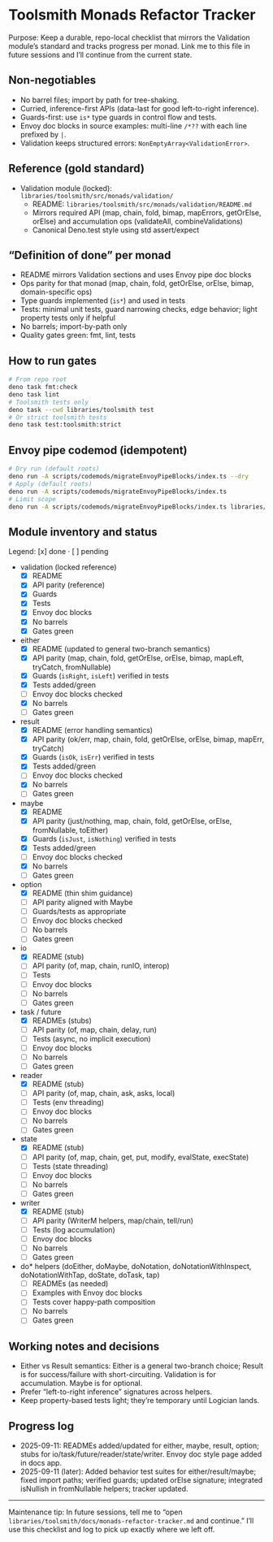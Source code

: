 # Toolsmith Monads Refactor Tracker

Purpose: Keep a durable, repo-local checklist that mirrors the Validation module’s standard and tracks progress per monad. Link me to this file in future sessions and I’ll continue from the current state.

## Non‑negotiables

- No barrel files; import by path for tree-shaking.
- Curried, inference-first APIs (data-last for good left-to-right inference).
- Guards-first: use `is*` type guards in control flow and tests.
- Envoy doc blocks in source examples: multi-line `/*??` with each line prefixed by `|`.
- Validation keeps structured errors: `NonEmptyArray<ValidationError>`.

## Reference (gold standard)

- Validation module (locked): `libraries/toolsmith/src/monads/validation/`
  - README: `libraries/toolsmith/src/monads/validation/README.md`
  - Mirrors required API (map, chain, fold, bimap, mapErrors, getOrElse, orElse) and accumulation ops (validateAll, combineValidations)
  - Canonical Deno.test style using std assert/expect

## “Definition of done” per monad

- README mirrors Validation sections and uses Envoy pipe doc blocks
- Ops parity for that monad (map, chain, fold, getOrElse, orElse, bimap, domain-specific ops)
- Type guards implemented (`is*`) and used in tests
- Tests: minimal unit tests, guard narrowing checks, edge behavior; light property tests only if helpful
- No barrels; import-by-path only
- Quality gates green: fmt, lint, tests

## How to run gates

```sh
# From repo root
deno task fmt:check
deno task lint
# Toolsmith tests only
deno task --cwd libraries/toolsmith test
# Or strict toolsmith tests
deno task test:toolsmith:strict
```

## Envoy pipe codemod (idempotent)

```sh
# Dry run (default roots)
deno run -A scripts/codemods/migrateEnvoyPipeBlocks/index.ts --dry
# Apply (default roots)
deno run -A scripts/codemods/migrateEnvoyPipeBlocks/index.ts
# Limit scope
deno run -A scripts/codemods/migrateEnvoyPipeBlocks/index.ts libraries/toolsmith/src/monads
```

## Module inventory and status

Legend: [x] done · [ ] pending

- validation (locked reference)
  - [x] README
  - [x] API parity (reference)
  - [x] Guards
  - [x] Tests
  - [x] Envoy doc blocks
  - [x] No barrels
  - [x] Gates green

- either
  - [x] README (updated to general two-branch semantics)
  - [x] API parity (map, chain, fold, getOrElse, orElse, bimap, mapLeft, tryCatch, fromNullable)
  - [x] Guards (`isRight`, `isLeft`) verified in tests
  - [x] Tests added/green
  - [ ] Envoy doc blocks checked
  - [x] No barrels
  - [ ] Gates green

- result
  - [x] README (error handling semantics)
  - [x] API parity (ok/err, map, chain, fold, getOrElse, orElse, bimap, mapErr, tryCatch)
  - [x] Guards (`isOk`, `isErr`) verified in tests
  - [x] Tests added/green
  - [ ] Envoy doc blocks checked
  - [x] No barrels
  - [ ] Gates green

- maybe
  - [x] README
  - [x] API parity (just/nothing, map, chain, fold, getOrElse, orElse, fromNullable, toEither)
  - [x] Guards (`isJust`, `isNothing`) verified in tests
  - [x] Tests added/green
  - [ ] Envoy doc blocks checked
  - [x] No barrels
  - [ ] Gates green

- option
  - [x] README (thin shim guidance)
  - [ ] API parity aligned with Maybe
  - [ ] Guards/tests as appropriate
  - [ ] Envoy doc blocks checked
  - [ ] No barrels
  - [ ] Gates green

- io
  - [x] README (stub)
  - [ ] API parity (of, map, chain, runIO, interop)
  - [ ] Tests
  - [ ] Envoy doc blocks
  - [ ] No barrels
  - [ ] Gates green

- task / future
  - [x] READMEs (stubs)
  - [ ] API parity (of, map, chain, delay, run)
  - [ ] Tests (async, no implicit execution)
  - [ ] Envoy doc blocks
  - [ ] No barrels
  - [ ] Gates green

- reader
  - [x] README (stub)
  - [ ] API parity (of, map, chain, ask, asks, local)
  - [ ] Tests (env threading)
  - [ ] Envoy doc blocks
  - [ ] No barrels
  - [ ] Gates green

- state
  - [x] README (stub)
  - [ ] API parity (of, map, chain, get, put, modify, evalState, execState)
  - [ ] Tests (state threading)
  - [ ] Envoy doc blocks
  - [ ] No barrels
  - [ ] Gates green

- writer
  - [x] README (stub)
  - [ ] API parity (WriterM helpers, map/chain, tell/run)
  - [ ] Tests (log accumulation)
  - [ ] Envoy doc blocks
  - [ ] No barrels
  - [ ] Gates green

- do* helpers (doEither, doMaybe, doNotation, doNotationWithInspect, doNotationWithTap, doState, doTask, tap)
  - [ ] READMEs (as needed)
  - [ ] Examples with Envoy doc blocks
  - [ ] Tests cover happy-path composition
  - [ ] No barrels
  - [ ] Gates green

## Working notes and decisions

- Either vs Result semantics: Either is a general two-branch choice; Result is for success/failure with short-circuiting. Validation is for accumulation. Maybe is for optional.
- Prefer “left-to-right inference” signatures across helpers.
- Keep property-based tests light; they’re temporary until Logician lands.

## Progress log

- 2025-09-11: READMEs added/updated for either, maybe, result, option; stubs for io/task/future/reader/state/writer. Envoy doc style page added in docs app.
- 2025-09-11 (later): Added behavior test suites for either/result/maybe; fixed import paths; verified guards; updated orElse signature; integrated isNullish in fromNullable helpers; tracker updated.

---

Maintenance tip: In future sessions, tell me to “open `libraries/toolsmith/docs/monads-refactor-tracker.md` and continue.” I’ll use this checklist and log to pick up exactly where we left off.
